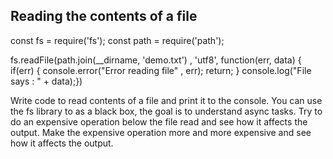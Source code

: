 ## Reading the contents of a file

const fs = require('fs');
const path = require('path');

fs.readFile(path.join(__dirname, 'demo.txt') , 'utf8',  function(err, data) {
    if(err) {
        console.error("Error reading file" , err);
    return;
    }
console.log("File says  : " + data);})


Write code to read contents of a file and print it to the console. 
You can use the fs library to as a black box, the goal is to understand async tasks. 
Try to do an expensive operation below the file read and see how it affects the output. 
Make the expensive operation more and more expensive and see how it affects the output. 

